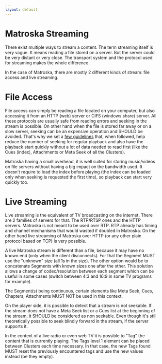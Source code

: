 ```yaml
---
layout: default
---
```


# Matroska Streaming

There exist multiple ways to stream a content. The term streaming itself is very vague. It means reading a file stored on a server. But the server could be very distant or very close. The transport system and the protocol used for streaming makes the whole difference.

In the case of Matroska, there are mostly 2 different kinds of stream: file access and live streaming.

# File Access

File access can simply be reading a file located on your computer, but also accessing it from an HTTP (web) server or CIFS (windows share) server. All these protocols are usually safe from reading errors and seeking in the stream is possible. On other hand when the file is stored far away or on a slow server, seeking can be an expensive operation and SHOULD be avoided. That's why we set a [few guidelines]({{site.baseurl}}/index.html) that, when followed, help reduce the number of seeking for regular playback and also have the playback start quickly without a lot of data needed to read first (like the Cues (index), Attachments or Meta Seek of all the Clusters).

Matroska having a small overhead, it is well suited for storing music/videos on file servers without having a big impact on the bandwidth used. It doesn't require to load the index before playing (the index can be loaded only when seeking is requested the first time), so playback can start very quickly too.

# Live Streaming

Live streaming is the equivalent of TV broadcasting on the internet. There are 2 families of servers for that. The RTP/RTSP ones and the HTTP servers. Matroska is not meant to be used over RTP. RTP already has timing and channel mechanisms that would wasted if doubled in Matroska. On the other hand live streaming of Matroska over HTTP (or any other plain protocol based on TCP) is very possible.

A live Matroska stream is different than a file, because it may have no known end (only when the client disconnects). For that the Segment MUST use the "unknown" size (all 1s in the size). The other option would be to concatenate Segments with known sizes one after the other. This solution allows a change of codec/resolution between each segment which can be useful in some cases (switch between 4:3 and 16:9 in some TV programs for example).

The Segment(s) being continuous, certain elements like Meta Seek, Cues, Chapters, Attachments MUST NOT be used in this context.

On the player side, it is possible to detect that a stream is not seekable. If the stream does not have a Meta Seek list or a Cues list at the beginning of the stream, it SHOULD be considered as non seekable. Even though it's still theoretically possible to seek blindly forward in the stream, if the server supports it.

In the context of a live radio or even web TV it is possible to "Tag" the content that is currently playing. The Tags level 1 element can be placed between Clusters each time necessary. In that case, the new Tags found MUST reset the previously encountered tags and use the new values instead (be they empty).
